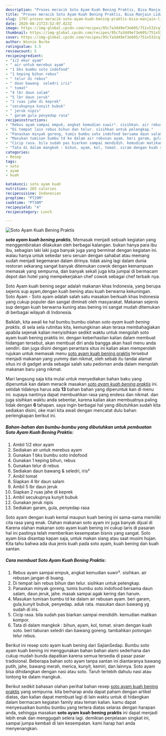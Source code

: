 ```yaml
---
description: "Proses meracik Soto Ayam Kuah Bening Praktis, Bisa Manjain Lidah"
title: "Proses meracik Soto Ayam Kuah Bening Praktis, Bisa Manjain Lidah"
slug: 1797-proses-meracik-soto-ayam-kuah-bening-praktis-bisa-manjain-lidah
date: 2020-08-21T23:52:07.823Z
image: https://img-global.cpcdn.com/recipes/95c7a3d49ef3e605/751x532cq70/soto-ayam-kuah-bening-praktis-foto-resep-utama.jpg
thumbnail: https://img-global.cpcdn.com/recipes/95c7a3d49ef3e605/751x532cq70/soto-ayam-kuah-bening-praktis-foto-resep-utama.jpg
cover: https://img-global.cpcdn.com/recipes/95c7a3d49ef3e605/751x532cq70/soto-ayam-kuah-bening-praktis-foto-resep-utama.jpg
author: Winnie Burke
ratingvalue: 3.5
reviewcount: 5
recipeingredient:
- "1/2 ekor ayam"
- " air untuk merebus ayam"
- "1 bks bumbu soto indofood"
- "1 keping bihun rebus"
- " telur di rebus"
- " daun bawang  seledri iris"
- " tomat"
- "4 lbr daun salam"
- "5 lbr daun jeruk"
- "2 ruas jahe di keprek"
- "secukupnya kunyit bubuk"
- " jeruk nipis"
- " garam gula penyedap rasa"
recipeinstructions:
- "Rebus ayam sampai empuk, angkat kemudian suwir². sisihkan. air rebusan jangan di buang."
- "Di tempat lain rebus bihun dan telur. sisihkan untuk pelengkap."
- "Panaskan minyak goreng, tumis bumbu soto indofood bersama daun salam, daun jeruk, jahe. masak sampai agak kering dan harum."
- "Masukan tumisan bumbu td ke dalam air rebusan ayam. beri garam, gula,kunyit bubuk, penyedap. aduk rata. masukan daun bawang yg sudah di iris."
- "Cicip rasa. bila sudah pas biarkan sampai mendidih. kemudian matikan kompor."
- "Tata di dalam mangkok : bihun, ayam, kol, tomat. siram dengan kuah soto. beri taburan seledri dan bawang goreng. tambahkan potongan telur rebus."
categories:
- Resep
tags:
- soto
- ayam
- kuah

katakunci: soto ayam kuah 
nutrition: 203 calories
recipecuisine: Indonesian
preptime: "PT29M"
cooktime: "PT30M"
recipeyield: "4"
recipecategory: Lunch

---
```



![Soto Ayam Kuah Bening Praktis](https://img-global.cpcdn.com/recipes/95c7a3d49ef3e605/751x532cq70/soto-ayam-kuah-bening-praktis-foto-resep-utama.jpg)

<b><i>soto ayam kuah bening praktis</i></b>, Memasak menjadi sebuah kegiatan yang menggembirakan dilakukan oleh berbagai kalangan. bukan hanya para ibu ibu, sebagian laki laki juga banyak juga yang berminat dengan kegiatan ini. walau hanya untuk sekedar seru seruan dengan sahabat atau memang sudah menjadi kegemaran dalam dirinya. tidak asing lagi dalam dunia restoran sekarang sangat banyak ditemukan cowok dengan kemampuan memasak yang sempurna, dan banyak sekali juga kita jumpai di bermacam depot dan hotel yang mempekerjakan chef cowok sebagai chef terbaik nya.

Soto Ayam kuah bening segar adalah makanan khas Indonesia, yang berupa sejenis sup ayam,dengan kuah bening atau kuah berwarna kekuningan. Soto Ayam - Soto ayam adalah salah satu masakan berkuah khas Indonesia yang cukup populer dan sangat diminati oleh masyarakat. Makanan sejenis sup dengan kuah berwarna kuning atau bening ini sangat mudah ditemukan di berbagai wilayah di Indonesia.

Baiklah, kita awali ke hal bumbu bumbu olahan <i>soto ayam kuah bening praktis</i>. di sela sela rutinitas kita, kemungkinan akan terasa membahagiakan apabila sejenak kalian menyisihkan sedikit waktu untuk mengolah soto ayam kuah bening praktis ini. dengan keberhasilan kalian dalam membuat hidangan tersebut, akan membuat diri anda bangga akan hasil menu anda sendiri. dan juga disini dengan perantara situs ini kalian akan memperoleh rujukan untuk memasak menu <u>soto ayam kuah bening praktis</u> tersebut menjadi makanan yang yummy dan nikmat, oleh sebab itu tandai alamat situs ini di gadget anda sebagai salah satu pedoman anda dalam mengolah makanan baru yang nikmat.


Mari langsung saja kita mulai untuk menyediakan bahan baku yang diperuntuk kan dalam meracik masakan <u><i>soto ayam kuah bening praktis</i></u> ini. setidak tidaknya harus ada <b>13</b> bahan bahan yang diperuntuk kan di menu ini. supaya nantinya dapat membuahkan rasa yang endess dan nikmat. dan juga sisihkan waktu anda sebentar, karena kalian akan membuatnya paling tidak dengan <b>6</b> tahapan. saya ingin berbagai hal yang dibutuhkan sudah kita sediakan disini, oke mari kita awali dengan mencatat dulu bahan perlengkapan berikut ini.

<!--inarticleads1-->

##### Bahan-bahan dan bumbu-bumbu yang dibutuhkan untuk pembuatan Soto Ayam Kuah Bening Praktis:

1. Ambil 1/2 ekor ayam
1. Sediakan  air untuk merebus ayam
1. Gunakan 1 bks bumbu soto indofood
1. Gunakan 1 keping bihun, rebus
1. Gunakan  telur di rebus
1. Sediakan  daun bawang &amp; seledri, iris²
1. Ambil  tomat
1. Siapkan 4 lbr daun salam
1. Ambil 5 lbr daun jeruk
1. Siapkan 2 ruas jahe di keprek
1. Ambil secukupnya kunyit bubuk
1. Gunakan  jeruk nipis
1. Sediakan  garam, gula, penyedap rasa


Soto ayam dengan kuah kental maupun kuah bening ini sama-sama memiliki cita rasa yang enak. Olahan makanan soto ayam ini juga banyak dijual di Karena olahan makanan soto ayam kuah bening ini cukup laris di pasaran hal ini pastinya telah memberikan kesempatan bisnis yang sangat. Soto ayam bisa disantap kapan saja, untuk makan siang atau saat musim hujan. Kita tahu bahwa ada dua jenis kuah pada soto ayam, kuah bening dan kuah santan. 

<!--inarticleads2-->

##### Cara membuat Soto Ayam Kuah Bening Praktis:

1. Rebus ayam sampai empuk, angkat kemudian suwir². sisihkan. air rebusan jangan di buang.
1. Di tempat lain rebus bihun dan telur. sisihkan untuk pelengkap.
1. Panaskan minyak goreng, tumis bumbu soto indofood bersama daun salam, daun jeruk, jahe. masak sampai agak kering dan harum.
1. Masukan tumisan bumbu td ke dalam air rebusan ayam. beri garam, gula,kunyit bubuk, penyedap. aduk rata. masukan daun bawang yg sudah di iris.
1. Cicip rasa. bila sudah pas biarkan sampai mendidih. kemudian matikan kompor.
1. Tata di dalam mangkok : bihun, ayam, kol, tomat. siram dengan kuah soto. beri taburan seledri dan bawang goreng. tambahkan potongan telur rebus.


Berikut ini resep soto ayam kuah bening dari SajianSedap. Bumbu soto ayam kuah bening ini menggunakan bahan bahan alami sederhana dan cukup mudah bunda dapatkan karena semua tersedia di pasar pasar tradisional. Beberapa bahan soto ayam tanpa santan ini diantaranya bawang putih, jahe, bawang merah, merica, kunyit, kemiri, dan lainnya. Soto ayam bisa dihidangkan dengan nasi atau soto. Taruh terlebih dahulu nasi atau lontong ke dalam mangkuk. 

Berikut sedikit bahasan olahan perihal bahan resep <u>soto ayam kuah bening praktis</u> yang sempurna. kita berharap anda dapat paham dengan artikel diatas, dan kalian dapat membuat lagi di lain waktu untuk di hidangkan dalam bermacam kegiatan family atau teman kalian. kamu dapat menyesuaikan bumbu bumbu yang tertera diatas selaras dengan harapan anda, sehingga masakan <b>soto ayam kuah bening praktis</b> ini dapat menjadi lebih enak dan menggugah selera lagi. demikian penjelasan singkat ini, sampai jumpa kembali di lain kesempatan. kami harap hari anda menyenangkan.
